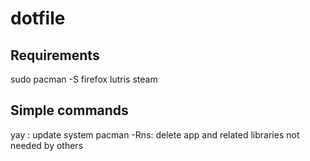 # dotfile

## Requirements  
sudo pacman -S firefox lutris steam

## Simple commands
yay : update system
pacman -Rns: delete app and related libraries not needed by others
